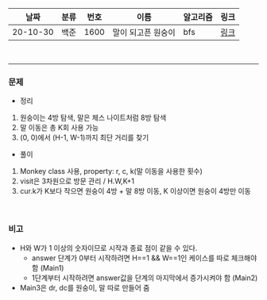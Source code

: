 날짜|분류|번호|이름|알고리즘|링크
-----|-----|-----|-----|-----|----- 
20-10-30|백준|1600|말이 되고픈 원숭이|bfs|[링크](https://www.acmicpc.net/problem/1600)  

<br/>  

---
  
### 문제
- 정리 
1. 원숭이는 4방 탐색, 말은 체스 나이트처럼 8방 탐색
2. 말 이동은 총 K회 사용 가능
3. (0, 0)에서 (H-1, W-1)까지 최단 거리를 찾기 
  
- 풀이  
1. Monkey class 사용, property: r, c, k(말 이동을 사용한 횟수)
2. visit은 3차원으로 방문 관리 / H.W,K+1
3. cur.k가 K보다 작으면 원숭이 4방 + 말 8방 이동, K 이상이면 원숭이 4방만 이동
   
<br/>
  
### 비고
- H와 W가 1 이상의 숫자이므로 시작과 종료 점이 같을 수 있다. 
    - answer 단계가 0부터 시작하려면 H==1 && W==1인 케이스를 따로 체크해야 함 (Main1)
    - 1단계부터 시작하려면 answer값을 단계의 마지막에서 증가시켜야 함 (Main2)
- Main3은 dr, dc를 원숭이, 말 따로 만들어 줌
